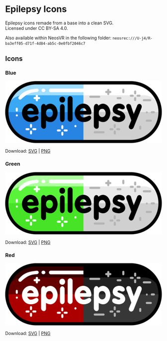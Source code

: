 # Epilepsy Icons

Epilepsy icons remade from a base into a clean SVG.  
Licensed under CC BY-SA 4.0.

Also available within NeosVR in the following folder: `neosrec:///U-j4/R-ba3eff05-d71f-4d84-ab5c-0e0fbf2046c7`

## Icons

### Blue

![blue and white pill with written in black Epilepsy in the middle](epilepsy-blue.png)

Download: [SVG](epilepsy-blue.svg) | [PNG](epilepsy-blue.png)

### Green

![green and white pill with written in black Epilepsy in the middle](epilepsy-green.png)

Download: [SVG](epilepsy-green.svg) | [PNG](epilepsy-green.png)

### Red

![red and black pill with written in black Epilepsy in the middle](epilepsy-red.png)

Download: [SVG](epilepsy-red.svg) | [PNG](epilepsy-red.png)
